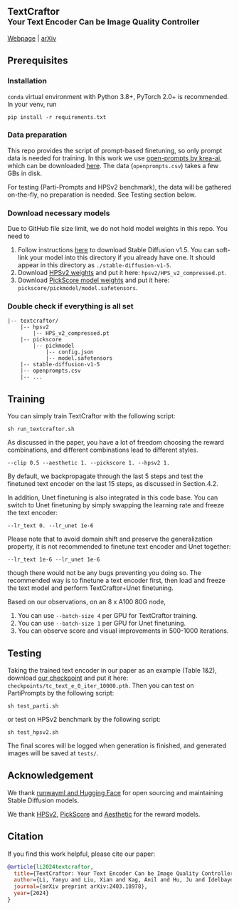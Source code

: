 ## TextCraftor<br><sub>Your Text Encoder Can be Image Quality Controller</sub>
[Webpage](https://snap-research.github.io/textcraftor/) | [arXiv](https://arxiv.org/abs/2403.18978)

## Prerequisites

### Installation

`conda` virtual environment with Python 3.8+, PyTorch 2.0+ is recommended. In your venv, run 
```
pip install -r requirements.txt
```

[//]: # (Please note that we make external libraries &#40;HPSv2, PickScore, Aesthetic score&#41; as built-in functions, so they are installation-free. )

### Data preparation

This repo provides the script of prompt-based finetuning, so only prompt data is needed for training. In this work we use [open-prompts by krea-ai](https://github.com/krea-ai/open-prompts), which can be downloaded [here](https://github.com/krea-ai/open-prompts?tab=readme-ov-file#csv-file). The data (`openprompts.csv`) takes a few GBs in disk. 

For testing (Parti-Prompts and HPSv2 benchmark), the data will be gathered on-the-fly, no preparation is needed. See Testing section below. 

### Download necessary models
Due to GitHub file size limit, we do not hold model weights in this repo. You need to
1. Follow instructions [here](https://huggingface.co/docs/diffusers/quicktour#local-pipeline) to download Stable Diffusion v1.5. You can soft-link your model into this directory if you already have one. It should appear in this directory as `./stable-diffusion-v1-5`.
2. Download [HPSv2 weights](https://drive.google.com/file/d/1T4e6WqsS5lcs92HdmzQYonrfDH1Ub53T/view?usp=sharing) and put it here: `hpsv2/HPS_v2_compressed.pt`. 
3. Download [PickScore model weights](https://drive.google.com/file/d/1UhR0zFXiEI-spt2QdX67FY9a0dcqa9xy/view?usp=sharing) and put it here: `pickscore/pickmodel/model.safetensors`. 

### Double check if everything is all set
```
|-- textcraftor/
    |-- hpsv2
        |-- HPS_v2_compressed.pt
    |-- pickscore
        |-- pickmodel
            |-- config.json
            |-- model.safetensors
    |-- stable-diffusion-v1-5
    |-- openprompts.csv
    |-- ...
```

## Training 
You can simply train TextCraftor with the following script: 
```
sh run_textcraftor.sh
```
As discussed in the paper, you have a lot of freedom choosing the reward combinations, 
and different combinations lead to different styles. 
```
--clip 0.5 --aesthetic 1. --pickscore 1. --hpsv2 1.
```
By default, we backpropagate through the last 5 steps and test the finetuned text encoder on the last 15 steps, as discussed in Section.4.2. 

In addition, Unet finetuning is also integrated in this code base. You can switch to Unet finetuning by simply swapping the learning rate and freeze the text encoder:
```
--lr_text 0. --lr_unet 1e-6
```
Please note that to avoid domain shift and preserve the generalization property, it is not recommended to finetune text encoder and Unet together: 
```
--lr_text 1e-6 --lr_unet 1e-6
```
though there would not be any bugs preventing you doing so. The recommended way is to finetune a text encoder first, 
then load and freeze the text model and perform TextCraftor+Unet finetuning. 

Based on our observations, on an 8 x A100 80G node, 
1. You can use `--batch-size 4` per GPU for TextCraftor training. 
2. You can use `--batch-size 1` per GPU for Unet finetuning. 
3. You can observe score and visual improvements in 500-1000 iterations. 


## Testing 
Taking the trained text encoder in our paper as an example (Table 1&2), 
download [our checkpoint](https://drive.google.com/file/d/1CoiFGD60AZiDV_JlXRlxf-lLaHHNtVfp/view?usp=sharing) and put it here: `checkpoints/tc_text_e_0_iter_10000.pth`. 
Then you can test on PartiPrompts by the following script: 
```
sh test_parti.sh
```
or test on HPSv2 benchmark by the following script: 
```
sh test_hpsv2.sh
```
The final scores will be logged when generation is finished, and generated images will be saved at `tests/`. 

## Acknowledgement
We thank [runwayml and Hugging Face](https://huggingface.co/runwayml/stable-diffusion-v1-5) for open sourcing and maintaining Stable Diffusion models. 

We thank [HPSv2](https://github.com/tgxs002/HPSv2), [PickScore](https://github.com/yuvalkirstain/PickScore) and [Aesthetic](https://laion.ai/blog/laion-aesthetics/) for the reward models. 

## Citation
If you find this work helpful, please cite our paper:
```BibTeX
@article{li2024textcraftor,
  title={TextCraftor: Your Text Encoder Can be Image Quality Controller},
  author={Li, Yanyu and Liu, Xian and Kag, Anil and Hu, Ju and Idelbayev, Yerlan and Sagar, Dhritiman and Wang, Yanzhi and Tulyakov, Sergey and Ren, Jian},
  journal={arXiv preprint arXiv:2403.18978},
  year={2024}
}
```